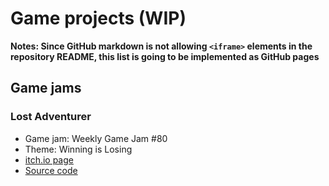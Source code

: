 # Game projects (WIP)

**Notes: Since GitHub markdown is not allowing `<iframe>` elements in the repository README, this list is going to be implemented as GitHub pages**

## Game jams

### Lost Adventurer

- Game jam: Weekly Game Jam #80
- Theme: Winning is Losing
- [itch.io page](https://mekyi.itch.io/lost-adventurer)
- [Source code](https://github.com/Mekyi/wgj-80)
